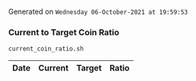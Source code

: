 Generated on `Wednesday 06-October-2021 at 19:59:53`

### Current to Target Coin Ratio
`current_coin_ratio.sh`

Date|Current|Target|Ratio
---|---|---|---
